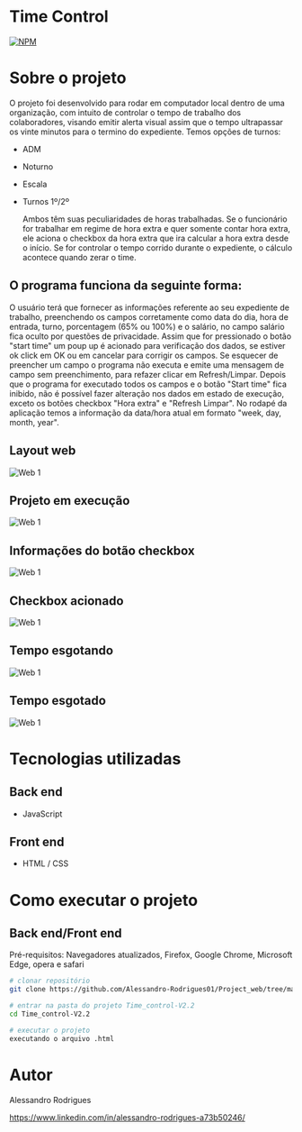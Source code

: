 # Time Control 
[![NPM](https://img.shields.io/npm/l/react)](https://github.com/Alessandro-Rodrigues01/Project_web/blob/main/LICENSE) 

# Sobre o projeto
O projeto foi desenvolvido para rodar em computador local dentro de uma organização, com intuito de controlar o tempo de trabalho dos colaboradores, visando emitir alerta visual assim que o tempo ultrapassar os vinte minutos para o termino do expediente.
Temos opções de turnos:

- ADM
- Noturno
- Escala
- Turnos 1º/2º
  
  Ambos têm suas peculiaridades de horas trabalhadas.
  Se o funcionário for trabalhar em regime de hora extra e quer somente contar hora extra, ele aciona o checkbox da hora extra que 
 ira calcular a hora extra desde o início.
 Se for controlar o tempo corrido durante o expediente, o cálculo acontece quando zerar o time.

## O programa funciona da seguinte forma:
O usuário terá que fornecer as informações referente ao seu expediente de trabalho, preenchendo os campos corretamente como data do dia, hora de entrada, turno, porcentagem (65% ou 100%) e o salário, no campo salário fica oculto por questões de privacidade.
Assim que for pressionado o botão "start time" um poup up é acionado para verificação dos dados, se estiver ok click em OK ou em cancelar para corrigir os campos.
Se esquecer de preencher um campo o programa não executa e emite uma mensagem de campo sem preenchimento, para refazer clicar em Refresh/Limpar. 
Depois que o programa for executado todos os campos e o botão "Start time" fica inibido, não é possível fazer alteração nos dados em estado de execução, exceto os botões checkbox "Hora extra" e "Refresh Limpar".
No rodapé da aplicação temos a informação da data/hora atual em formato "week, day, month, year".


## Layout web
![Web 1](https://github.com/Alessandro-Rodrigues01/Project_web/blob/main/Time_control-V2.2/assets/Tela-inicial.png)

## Projeto em execução
![Web 1](https://github.com/Alessandro-Rodrigues01/Project_web/blob/main/Time_control-V2.2/assets/projeto-em-execucao.png)

## Informações do botão checkbox
![Web 1](https://github.com/Alessandro-Rodrigues01/Project_web/blob/main/Time_control-V2.2/assets/projeto-em-execucao-2.png)

## Checkbox acionado
![Web 1](https://github.com/Alessandro-Rodrigues01/Project_web/blob/main/Time_control-V2.2/assets/checkBoxAcionado.png)

## Tempo esgotando
![Web 1](https://github.com/Alessandro-Rodrigues01/Project_web/blob/main/Time_control-V2.2/assets/Tempo-esgotando.png)

## Tempo esgotado
![Web 1](https://github.com/Alessandro-Rodrigues01/Project_web/blob/main/Time_control-V2.2/assets/tempo-esgotado.png)


# Tecnologias utilizadas
## Back end
- JavaScript
  
## Front end
- HTML / CSS


# Como executar o projeto

## Back end/Front end
Pré-requisitos: Navegadores atualizados, Firefox, Google Chrome, Microsoft Edge, opera e safari

```bash
# clonar repositório
git clone https://github.com/Alessandro-Rodrigues01/Project_web/tree/main/Time_control-V2.2

# entrar na pasta do projeto Time_control-V2.2
cd Time_control-V2.2

# executar o projeto
executando o arquivo .html
```

# Autor
Alessandro Rodrigues

https://www.linkedin.com/in/alessandro-rodrigues-a73b50246/
